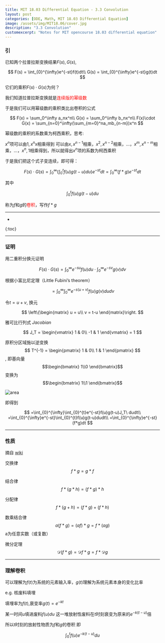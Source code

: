 ```yaml
---
title: MIT 18.03 Differential Equation - 3.3 Convolution
layout: post
categories: [ODE, Math, MIT 18.03 Differential Equation]
image: /assets/img/MIT18.06/cover.jpg
description: "3.3 Convolution"
customexcerpt: "Notes for MIT opencourse 18.03 differential equation"
---
```


### 引

已知两个拉普拉斯变换结果$F(s),G(s)$,

$$
F(s) = \int_{0}^{\infty}e^{-st}f(t)dt\\
G(s) = \int_{0}^{\infty}e^{-st}g(t)dt
$$

它们的乘积$F(s)\cdot G(s)$为何？

我们知道拉普拉斯变换就是<font color = red>连续版的幂级数</font>

于是我们可以用幂级数的乘积类比出卷积的公式

$$
F(x) = \sum_0^\infty a_nx^n\\
G(x) = \sum_0^\infty b_nx^n\\
F(x)\cdot G(x) = \sum_{n=0}^\infty(\sum_{m=0}^na_mb_{n-m})x^n
$$

幂级数的乘积的系数乘为柯西乘积，思考:

$x^n$项可以由$1,x^n$x相乘得到 可以由$x,x^{n-1}$相乘，$x^2,x^{n-2}$相乘，...，$x^m,x^{n-m}$相乘，...，$x^n,1$相乘得到，所以就得出$x^n$项的系数为柯西乘积

于是我们把这个式子变连续，即可得：

$$
F(s)\cdot G(s) = \int_{0}^{\infty}(\int_0^tf(u)g(t-u)du)e^{-st}dt = \int_{0}^{\infty}(f*g)e^{-st}dt
$$

其中

$$
\int_0^tf(u)g(t-u)du
$$

称为$f$和$g$的<font color = red>卷积</font>，写作$f*g$

---

* 
{:toc}

---

### 证明

用二重积分换元证明

$$
F(s)\cdot G(s) = \int_{0}^{\infty}e^{-su}f(u)du\cdot \int_{0}^{\infty}e^{-sv}g(v)dv
$$

根据小富比尼定理（$\text{Little Fubini's theorem}$）

$$
=\int_{0}^{\infty}\int_{0}^{\infty}e^{-s(u+v)}f(u)g(v)dudv
$$

令$t = u+v$, 换元

$$
\left\{\begin{matrix}
u = u\\ 
v = t-u
\end{matrix}\right.
$$

雅可比行列式 $Jacobian$

$$
J_T = \begin{vmatrix}
1 & 0\\ 
-1 & 1
\end{vmatrix} = 1
$$

原积分区域施以逆变换$$ T^{-1} = \begin{pmatrix}
1 & 0\\ 
1 & 1
\end{pmatrix} $$, 即基向量$$\begin{bmatrix}
1\\0
\end{bmatrix}$$ 变换为 $$\begin{bmatrix}
1\\1
\end{bmatrix}$$



![area](.\Convolution\area.png)

即得到

$$
=\int_{0}^{\infty}\int_{0}^{t}e^{-st}f(u)g(t-u)J_T\ dudt\\
=\int_{0}^{\infty}e^{-st}\int_{0}^{t}f(u)g(t-u)dudt\\
=\int_{0}^{\infty}e^{-st}(f*g)dt
$$

---

### 性质

摘自 [wiki](https://zh.wikipedia.org/wiki/卷积)

交换律 $$f*g = g*f$$

结合律 $$f*(g*h) = (f*g)*h$$

分配律 $$f*(g+h) = (f*g) + (f*h)$$

数乘结合律 $$a(f*g) = (af)*g = f*(ag)$$ a为任意实数（或复数）

微分定理 $$\mathcal{D}(f*g) = \mathcal{D}f*g = f*\mathcal{D}g$$

---

### 理解卷积

可以理解为$f(t)$为系统的元素输入率，$g(t)$理解为系统元素本身的变化比率

e.g. 核废料填埋

填埋率为$f(t)$,衰变率$g(t) = e^{-kt}$

某一时间$u$填进废料$f(u)du$ 这一堆放射性废料在$t$时刻衰变为原来的$e^{-k(t-u)}$倍 

所以$t$时刻的放射性物质为$f$和$g$的卷积 即

$$
\int_0^tf(u)e^{-k(t-u)}du
$$